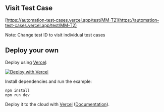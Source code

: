 ## Visit Test Case

[https://automation-test-cases.vercel.app/test/MM-T2](https://automation-test-cases.vercel.app/test/MM-T2)

Note: Change test ID to visit individual test cases

## Deploy your own

Deploy using [Vercel](https://vercel.com?utm_source=github&utm_medium=readme&utm_campaign=next-example):

[![Deploy with Vercel](https://vercel.com/button)](https://vercel.com/import/git?c=1&s=https://github.com/saturninoabril/automation-test-cases)

Install dependencies and run the example:

```bash
npm install
npm run dev
```

Deploy it to the cloud with [Vercel](https://vercel.com/import?filter=next.js&utm_source=github&utm_medium=readme&utm_campaign=next-example) ([Documentation](https://nextjs.org/docs/deployment)).

